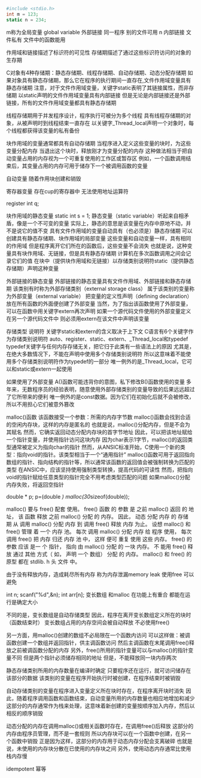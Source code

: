 ```php
#include <stdio.h>
int m = 123;
static n = 234;
```
m称为全局变量 global variable 外部链接 同一程序 别的文件可用
n                             内部链接 文件私有 文件中的函数能用

作用域和链接描述了标识符的可见性
存储期描述了通过这些标识符访问的对象的生存期

C对象有4种存储期：静态存储期、线程存储期、自动存储期、动态分配存储期
如果对象具有静态存储期，那么它在程序的执行期间一直存在,文件作用域变量具有静态存储期
注意，对于文件作用域变量，关键字static表明了其链接属性，而非存储期
以static声明的文件作用域变量具有内部链接
但是无论是内部链接还是外部链接，所有的文件作用域变量都具有静态存储期

线程存储期用于并发程序设计，程序执行可被分为多个线程
具有线程存储期的对象，从被声明时到线程结束一直存在
以关键字_Thread_local声明一个对象时，每个线程都获得该变量的私有备份

块作用域的变量通常都具有自动存储期
当程序进入定义这些变量的块时，为这些变量分配内存
当退出这个块时，释放刚才为变量分配的内存
这种做法相当于把自动变量占用的内存视为一个可重复使用的工作区或暂存区
例如，一个函数调用结束后，其变量占用的内存可用于储存下一个被调用函数的变量

自动变量  随着作用块创建和销毁

寄存器变量 存在cup的寄存器中 无法使用地址运算符

register int q;

块作用域的静态变量
static int s = 1;
静态变量（static variable）听起来自相矛盾，像是一个不可变的变量
实际上，静态的意思是该变量在内存中原地不动，并不是说它的值不变
具有文件作用域的变量自动具有（也必须是）静态存储期
可以创建具有静态存储期、块作用域的局部变量
这些变量和自动变量一样，具有相同的作用域
但是程序离开它们所在的函数后，这些变量不会消失
也就是说，这种变量具有块作用域、无链接，但是具有静态存储期
计算机在多次函数调用之间会记录它们的值
在块中（提供块作用域和无链接）以存储类别说明符static（提供静态存储期）声明这种变量

外部链接的静态变量
外部链接的静态变量具有文件作用域、外部链接和静态存储期
该类别有时称为外部存储类别（external storage class）
属于该类别的变量称为外部变量（external variable）
把变量的定义性声明（defining declaration）放在所有函数的外面便创建了外部变量
当然，为了指出该函数使用了外部变量，可以在函数中用关键字extern再次声明
如果一个源代码文件使用的外部变量定义在另一个源代码文件中
则必须用extern在该文件中声明该变量

存储类型 说明符
关键字static和extern的含义取决于上下文
C语言有6个关键字作为存储类别说明符
auto、register、static、extern、_Thread_local和typedef
typedef关键字与任何内存存储无关，把它归于此类有一些语法上的原因
尤其是，在绝大多数情况下，不能在声明中使用多个存储类别说明符
所以这意味着不能使用多个存储类别说明符作为typedef的一部分
唯一例外的是_Thread_local，它可以和static或extern一起使用

如果使用了外部变量
A()函数可能违背你的意图，私下修改B()函数使用的变量
多年来，无数程序员的经验表明，随意使用外部存储类别的变量导致的后果远远超过了它所带来的便利
唯一例外的是const数据。因为它们在初始化后就不会被修改，所以不用担心它们被意外篡改

malloc()函数
该函数接受一个参数：所需的内存字节数
malloc()函数会找到合适的空闲内存块，这样的内存是匿名的
也就是说，malloc()分配内存，但是不会为其赋名
然而，它确实返回动态分配内存块的首字节地址
因此，可以把该地址赋给一个指针变量，并使用指针访问这块内存
因为char表示1字节，malloc()的返回类型通常被定义为指向char的指针
然而，从ANSIC标准开始，C使用一个新的类型：指向void的指针。该类型相当于一个“通用指针”
malloc()函数可用于返回指向数组的指针、指向结构的指针等，所以通常该函数的返回值会被强制转换为匹配的类型
在ANSIC中，应该坚持使用强制类型转换，提高代码的可读性
然而，把指向void的指针赋给任意类型的指针完全不用考虑类型匹配的问题
如果malloc()分配内存失败，将返回空指针

double * p;
p=(double *) malloc(30*sizeof(double));

malloc() 要与 free() 配套 使用。 free() 函数 的 参数 是 之前 malloc() 返回 的 地址， 该 函数 释放 之前 malloc() 分配 的 内存。 因此， 动态 分配 内存 的 存储 期 从 调用 malloc() 分配 内存 到 调用 free() 释放 内存 为止。 设想 malloc() 和 free() 管理 着 一个 内存 池。 每次 调用 malloc() 分配 内存 给 程序 使用， 每次 调用 free() 把 内存 归还 内存 池 中， 这样 便可 重复 使用 这些 内存。 free() 的 参数 应该 是一 个 指针， 指向 由 malloc() 分配 的 一块 内存。 不 能用 free() 释放 通过 其他 方式（ 如， 声明 一个 数组） 分配 的 内存。 malloc() 和 free() 的 原型 都在 stdlib. h 头 文件 中。

由于没有释放内存，造成耗尽所有内存 称为内存泄漏memory leak
使用free 可以避免

int n;
scanf("%d",&n);
int arr[n];
变长数组
和malloc 在功能上有重合
都能在运行是确定大小

不同的是，变长数组是自动存储类型
因此，程序在离开变长数组定义所在的块时（函数结束时）
变长数组占用的内存空间会被自动释放
不必使用free()

另一方面，用malloc()创建的数组不必局限在一个函数内访问
可以这样做：被调函数创建一个数组并返回指针，供主调函数访问
然后主调函数在末尾调用free()释放之前被调函数分配的内存
另外，free()所用的指针变量可以与malloc()的指针变量不同
但是两个指针必须储存相同的地址
但是，不能释放同一块内存两次


静态存储类别所用的内存数量在编译时确定
只要程序还在运行，就可访问储存在该部分的数据
该类别的变量在程序开始执行时被创建，在程序结束时被销毁

自动存储类别的变量在程序进入变量定义所在块时存在，在程序离开块时消失
因此，随着程序调用函数和函数结束，自动变量所用的内存数量也相应地增加和减少
这部分的内存通常作为栈来处理，这意味着新创建的变量按顺序加入内存，然后以相反的顺序销毁

动态分配的内存在调用malloc()或相关函数时存在，在调用free()后释放
这部分的内存由程序员管理，而不是一套规则
所以内存块可以在一个函数中创建，在另一个函数中销毁
正是因为这样，这部分的内存用于动态内存分配会支离破碎
也就是说，未使用的内存块分散在已使用的内存块之间
另外，使用动态内存通常比使用栈内存慢

idempotent
幂等

